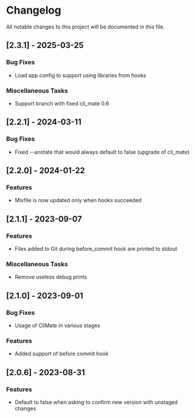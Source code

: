 # Changelog

All notable changes to this project will be documented in this file.

## [2.3.1] - 2025-03-25

### Bug Fixes

- Load app.config to support using libraries from hooks

### Miscellaneous Tasks

- Support branch with fixed cli_mate 0.6

## [2.2.1] - 2024-03-11

### Bug Fixes

- Fixed --anotate that would always default to false (upgrade of cli_mate)

## [2.2.0] - 2024-01-22

### Features

- Mixfile is now updated only when hooks succeeded

## [2.1.1] - 2023-09-07

### Features

- Files added to Git during before_commit hook are printed to stdout

### Miscellaneous Tasks

- Remove useless debug prints

## [2.1.0] - 2023-09-01

### Bug Fixes

- Usage of CliMate in various stages

### Features

- Added support of before commit hook

## [2.0.6] - 2023-08-31

### Features

- Default to false when asking to confirm new version with unstaged changes

<!-- generated by git-cliff -->
